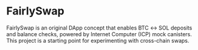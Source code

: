# FairlySwap
FairlySwap is an original DApp concept that enables BTC ↔ SOL deposits and balance checks, powered by Internet Computer (ICP) mock canisters.   This project is a starting point for experimenting with cross-chain swaps.
